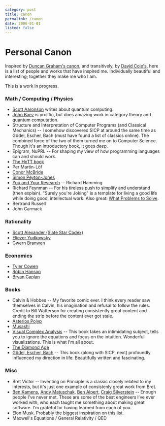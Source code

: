 ```yaml
---
category: post
title: canon
permalink: /canon
date: 2000-01-01
listed: false
---
```

# Personal Canon

Inspired by [Duncan Graham's canon](http://dvncan.com/canon.html), and transitively, by [David Cole's](http://www.davidcole.me/#canon), here is a list of people and works that have inspired me. Individually beautiful and interesting; together they make me who I am.

This is a work in progress.

### Math / Computing / Physics

* [Scott Aaronson](http://www.scottaaronson.com/blog/) writes about quantum computing.
* [John Baez](https://johncarlosbaez.wordpress.com/) is prolific, but does amazing work in category theory and quantum computation.
* Structure and Interpretation of Computer Programs (and Classical Mechanics) -- I somehow discovered SICP at around the same time as Gödel, Escher, Bach (must have found a list of classics online). The combined force of the two of them turned me on to Computer Science. Though it's an introductory book, it goes *deep*.
* Epigram, NuPRL -- For shaping my view of how programming languages can and should work.
* [The HoTT book](https://homotopytypetheory.org/book/)
* Per Martin-Löf
* [Conor McBride](http://strictlypositive.org/)
* [Simon Peyton-Jones](https://www.microsoft.com/en-us/research/people/simonpj/)
* [You and Your Research](http://www.cs.virginia.edu/~robins/YouAndYourResearch.html) -- Richard Hamming
* Richard Feynman -- For his tireless push to simplify and understand (then explain). "Surely you're Joking" is a template for living a good life while doing good, intellectual work. Also great: [What Problems to Solve](http://genius.cat-v.org/richard-feynman/writtings/letters/problems).
* Bertrand Russell
* John Carmack

### Rationality

* [Scott Alexander (Slate Star Codex)](http://slatestarcodex.com/)
* [Eliezer Yudkowsky](http://yudkowsky.net/)
* [Gwern Branwen](https://www.gwern.net/)

### Economics

* [Tyler Cowen](http://marginalrevolution.com/)
* [Robin Hanson](http://www.overcomingbias.com/author/robin-hanson)
* [Bryan Caplan](http://www.bcaplan.com/)

### Books

* Calvin & Hobbes -- My favorite comic ever. I think every reader saw themselves in Calvin, his imagination and refusal to follow the rules. Credit to Bill Watterson for creating consistently great content and ending the strip before the content ever got stale.
* [Asterios Polyp](http://www.amazon.com/Asterios-Polyp-Pantheon-Graphic-Novels/dp/0307377326)
* [Musashi](http://www.amazon.com/Musashi-Epic-Novel-Samurai-Era/dp/156836427X)
* [Visual Complex Analysis](http://www.amazon.com/Visual-Complex-Analysis-Tristan-Needham/dp/0198534469) -- This book takes an intimidating subject, tells you to ignore the equations and focus on the intuition. Wonderful visualizations. This is what I'm all about.
* [The Diamond Age](http://www.amazon.com/Diamond-Age-Illustrated-Primer-Spectra/dp/0553380966)
* [Gödel, Escher, Bach](http://www.amazon.com/G%C3%B6del-Escher-Bach-Eternal-Golden/dp/0465026567) -- This book (along with SICP, next) profoundly influenced my direction in life. Beautifully written and fascinating.

### Misc

* Bret Victor -- Inventing on Principle is a classic closely related to my interests, but it's just one example of consistenly great work from Bret.
* [Ben Kamens](http://bjk5.com), [Andy Matuschak](https://andymatuschak.org), [Ben Alpert](http://benalpert.com), [Craig Silverstein](https://en.wikipedia.org/wiki/Craig_Silverstein) -- Enough people I've never met. These are some of the best engineers I've ever worked with, who each taught me something about making great software. I'm grateful for having learned from each of you.
* Elon Musk. Probably the biggest inspiration on this list.
* Maxwell's Equations / General Relativity / QED
